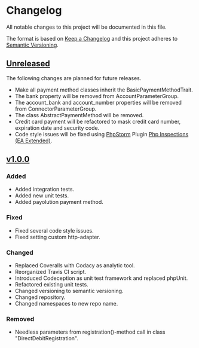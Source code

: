 # Changelog
All notable changes to this project will be documented in this file.

The format is based on [Keep a Changelog](http://keepachangelog.com/en/1.0.0/) and this project adheres to [Semantic Versioning](http://semver.org/spec/v2.0.0.html).

## [Unreleased][unreleased]
The following changes are planned for future releases.
- Make all payment method classes inherit the BasicPaymentMethodTrait.
- The bank property will be removed from AccountParameterGroup.
- The account_bank and account_number properties will be removed from ConnectorParameterGroup.
- The class AbstractPaymentMethod will be removed.
- Credit card payment will be refactored to mask credit card number, expiration date and security code.
- Code style issues will be fixed using [PhpStorm](https://www.jetbrains.com/phpstorm/) Plugin [Php Inspections (EA Extended)](https://plugins.jetbrains.com/plugin/7622-php-inspections-ea-extended-).


## [v1.0.0][v1.0.0]
### Added
- Added integration tests.
- Added new unit tests.
- Added payolution payment method.

### Fixed
- Fixed several code style issues.
- Fixed setting custom http-adapter.

### Changed
- Replaced Coveralls with Codacy as analytic tool.
- Reorganized Travis CI script.
- Introduced Codeception as unit test framework and replaced phpUnit.
- Refactored existing unit tests.
- Changed versioning to semantic versioning.
- Changed repository. 
- Changed namespaces to new repo name.

### Removed
- Needless parameters from registration()-method call in class "DirectDebitRegistration".

[unreleased]: https://github.com/heidelpay/php-payment-api/compare/v1.0.0...HEAD
[v1.0.0]: https://github.com/heidelpay/php-payment-api/tree/v1.0.0